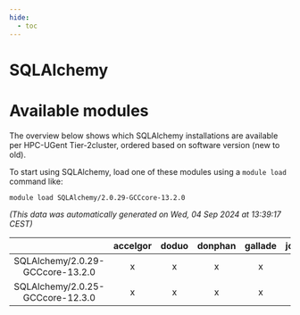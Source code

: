 ```yaml
---
hide:
  - toc
---
```


SQLAlchemy
==========

# Available modules


The overview below shows which SQLAlchemy installations are available per HPC-UGent Tier-2cluster, ordered based on software version (new to old).

To start using SQLAlchemy, load one of these modules using a `module load` command like:

```shell
module load SQLAlchemy/2.0.29-GCCcore-13.2.0
```

*(This data was automatically generated on Wed, 04 Sep 2024 at 13:39:17 CEST)*  

| |accelgor|doduo|donphan|gallade|joltik|shinx|skitty|
| :---: | :---: | :---: | :---: | :---: | :---: | :---: | :---: |
|SQLAlchemy/2.0.29-GCCcore-13.2.0|x|x|x|x|x|x|x|
|SQLAlchemy/2.0.25-GCCcore-12.3.0|x|x|x|x|x|x|x|

